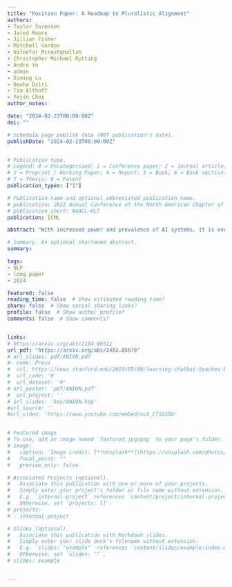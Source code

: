 ```yaml
---
title: "Position Paper: A Roadmap to Pluralistic Alignment"
authors:
- Taylor Sorensen
- Jared Moore
- Jillian Fisher
- Mitchell Gordon
- Niloofar Mireshghallah
- Christopher Michael Rytting
- Andre Ye
- admin
- Ximing Lu
- Nouha Dziri
- Tim Althoff
- Yejin Choi
author_notes:

date: "2024-02-23T00:00:00Z"
doi: ""

# Schedule page publish date (NOT publication's date).
publishDate: "2024-02-23T00:00:00Z"


# Publication type.
# Legend: 0 = Uncategorized; 1 = Conference paper; 2 = Journal article;
# 3 = Preprint / Working Paper; 4 = Report; 5 = Book; 6 = Book section;
# 7 = Thesis; 8 = Patent
publication_types: ["1"]

# Publication name and optional abbreviated publication name.
# publication: 2022 Annual Conference of the North American Chapter of the Association for Computational Linguistics
# publication_short: NAACL-HLT
publication: ICML

abstract: "With increased power and prevalence of AI systems, it is ever more critical that AI systems are designed to serve all, i.e., people with diverse values and perspectives. However, aligning models to serve pluralistic human values remains an open research question. In this piece, we propose a roadmap to pluralistic alignment, specifically using language models as a test bed. We identify and formalize three possible ways to define and operationalize pluralism in AI systems: 1) Overton pluralistic models that present a spectrum of reasonable responses; 2) Steerably pluralistic models that can steer to reflect certain perspectives; and 3) Distributionally pluralistic models that are well-calibrated to a given population in distribution. We also formalize and discuss three possible classes of pluralistic benchmarks: 1) Multi-objective benchmarks, 2) Trade-off steerable benchmarks, which incentivize models to steer to arbitrary trade-offs, and 3) Jury-pluralistic benchmarks which explicitly model diverse human ratings. We use this framework to argue that current alignment techniques may be fundamentally limited for pluralistic AI; indeed, we highlight empirical evidence, both from our own experiments and from other work, that standard alignment procedures might reduce distributional pluralism in models, motivating the need for further research on pluralistic alignment."

# Summary. An optional shortened abstract.
summary:

tags:
- NLP
- long paper
- 2024

featured: false
reading_time: false  # Show estimated reading time?
share: false  # Show social sharing links?
profile: false  # Show author profile?
comments: false  # Show comments?


links:
# https://arxiv.org/abs/2104.06511
url_pdf: "https://arxiv.org/abs/2402.05070"
# url_slides: pdf/ANION.pdf
#- name: Press
#  url: https://news.stanford.edu/2019/05/08/learning-chatbot-teaches-beats-flashcards/
#  url_code: '#'
#  url_dataset: '#'
# url_poster: 'pdf/ANION.pdf'
#  url_project: ''
# url_slides: 'key/ANION.key'
#url_source: ''
#url_video: 'https://www.youtube.com/embed/xL6_CTiD2DU'


# Featured image
# To use, add an image named `featured.jpg/png` to your page's folder.
# image:
#   caption: 'Image credit: [**Unsplash**](https://unsplash.com/photos/pLCdAaMFLTE)'
#   focal_point: ""
#   preview_only: false

# Associated Projects (optional).
#   Associate this publication with one or more of your projects.
#   Simply enter your project's folder or file name without extension.
#   E.g. `internal-project` references `content/project/internal-project/index.md`.
#   Otherwise, set `projects: []`.
# projects:
# - internal-project

# Slides (optional).
#   Associate this publication with Markdown slides.
#   Simply enter your slide deck's filename without extension.
#   E.g. `slides: "example"` references `content/slides/example/index.md`.
#   Otherwise, set `slides: ""`.
# slides: example


---
```



<!-- {{% callout note %}}
Click the *Cite* button above to demo the feature to enable visitors to import publication metadata into their reference management software.
{{% /callout %}}

{{% callout note %}}
Create your slides in Markdown - click the *Slides* button to check out the example.
{{% /callout %}}

Supplementary notes can be added here, including [code, math, and images](https://wowchemy.com/docs/writing-markdown-latex/). -->
